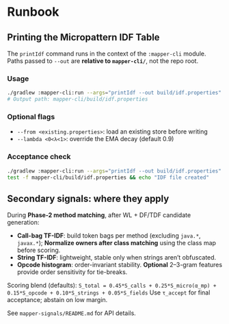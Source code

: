 <!-- >>> AUTOGEN: BYTECODEMAPPER DOC runbook printIdf BEGIN -->
# Runbook

## Printing the Micropattern IDF Table

The `printIdf` command runs in the context of the `:mapper-cli` module.
Paths passed to `--out` are **relative to `mapper-cli/`**, not the repo root.

### Usage

```bash
./gradlew :mapper-cli:run --args="printIdf --out build/idf.properties"
# Output path: mapper-cli/build/idf.properties
```

### Optional flags

- `--from <existing.properties>`: load an existing store before writing
- `--lambda <0<λ<1>`: override the EMA decay (default 0.9)

### Acceptance check

```bash
./gradlew :mapper-cli:run --args="printIdf --out build/idf.properties"
test -f mapper-cli/build/idf.properties && echo "IDF file created"
```
<!-- <<< AUTOGEN: BYTECODEMAPPER DOC runbook printIdf END -->

<!-- >>> AUTOGEN: BYTECODEMAPPER DOC runbook signals BEGIN -->
## Secondary signals: where they apply

During **Phase-2 method matching**, after WL + DF/TDF candidate generation:

- **Call-bag TF-IDF**: build token bags per method (excluding `java.*`, `javax.*`);
	**Normalize owners after class matching** using the class map before scoring.
- **String TF-IDF**: lightweight, stable only when strings aren’t obfuscated.
- **Opcode histogram**: order-invariant stability.
	**Optional** 2–3-gram features provide order sensitivity for tie-breaks.

Scoring blend (defaults):
`S_total = 0.45*S_calls + 0.25*S_micro(α_mp) + 0.15*S_opcode + 0.10*S_strings + 0.05*S_fields`
Use `τ_accept` for final acceptance; abstain on low margin.

See `mapper-signals/README.md` for API details.
<!-- <<< AUTOGEN: BYTECODEMAPPER DOC runbook signals END -->
